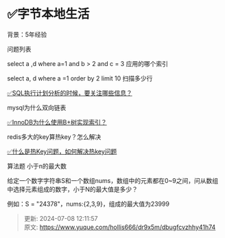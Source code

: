 # ✅字节本地生活

背景：5年经验



问题列表

select a ,d where a=1 and b > 2 and c = 3 应用的哪个索引

select a, d where a =1 order by 2 limit 10 扫描多少行

[✅SQL执行计划分析的时候，要关注哪些信息？](https://www.yuque.com/hollis666/dr9x5m/fho0bamf4qpcril5)

mysql为什么双向链表

[✅InnoDB为什么使用B+树实现索引？](https://www.yuque.com/hollis666/dr9x5m/uh3cy1)

redis多大的key算热key？怎么解决

[✅什么是热Key问题，如何解决热key问题](https://www.yuque.com/hollis666/dr9x5m/lysd3t)

算法题 小于n的最大数

给定一个数字字符串S和一个数组nums，数组中的元素都在0~9之间，问从数组中选择元素组成的数字，小于N的最大值是多少？

例如：S = "24378"，nums:{2,3,9}，组成的最大值为23999



> 更新: 2024-07-08 12:11:57  
> 原文: <https://www.yuque.com/hollis666/dr9x5m/dbugfcvzhhy41h74>